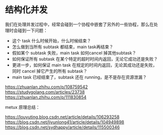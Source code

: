 # 结构化并发

我们在处理并发过程中，经常会碰到一个协程中嵌套了另外的一些协程，那么在处理时会碰到一下问题：

- 这个 task 什么时候开始，什么时候结束？
- 怎么做到当所有 subtask 都结束，main task再结束？
- 假如某个 subtask 失败，main task 如何cancel 掉其他subtask？
- 如何保证所有 subtask 在某个特定的超时时间内返回，无论它成功还是失败？
- 更进一步，如何保证 main task 在规定的时间内返回，无论其成功还是失败，同时 cancel 掉它产生的所有 subtask？
- main task 已经结束了，subtask 还在 running，是不是存在资源泄漏？


https://zhuanlan.zhihu.com/p/108759542
https://studygolang.com/articles/23738
https://zhuanlan.zhihu.com/p/111830854


metux 原理总结：

https://louyuting.blog.csdn.net/article/details/106293258
https://blog.csdn.net/liyunlong41/article/details/104949898
https://blog.csdn.net/sydhappy/article/details/115500346

